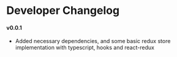 # Developer Changelog

#### v0.0.1

- Added necessary dependencies, and some basic redux store implementation with typescript, hooks and react-redux
